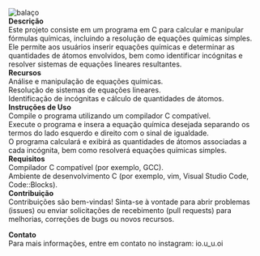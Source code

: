 ![balaço](https://github.com/exponeciale/Balanco-de-Calculos-Quimicos/assets/132215795/1256b513-0b6e-4128-956f-59c9745072db)  
**Descrição**  
Este projeto consiste em um programa em C para calcular e manipular fórmulas químicas, incluindo a resolução de equações químicas simples. Ele permite aos usuários inserir equações químicas e determinar as quantidades de átomos envolvidos, bem como identificar incógnitas e resolver sistemas de equações lineares resultantes.  
**Recursos**  
Análise e manipulação de equações químicas.  
Resolução de sistemas de equações lineares.  
Identificação de incógnitas e cálculo de quantidades de átomos.  
**Instruções de Uso**  
Compile o programa utilizando um compilador C compatível.  
Execute o programa e insera a equação química desejada separando os termos do lado esquerdo e direito com o sinal de igualdade.  
O programa calculará e exibirá as quantidades de átomos associadas a cada incógnita, bem como resolverá equações químicas simples.  
**Requisitos**  
Compilador C compatível (por exemplo, GCC).  
Ambiente de desenvolvimento C (por exemplo, vim, Visual Studio Code, Code::Blocks).  
**Contribuição**  
Contribuições são bem-vindas! Sinta-se à vontade para abrir problemas (issues) ou enviar solicitações de recebimento (pull requests) para melhorias, correções de bugs ou novos recursos.  

**Contato**  
Para mais informações, entre em contato no instagram: io.u_u.oi  
